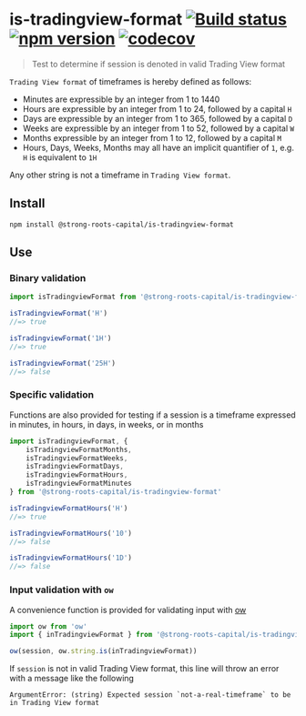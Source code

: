 # is-tradingview-format [![Build status](https://travis-ci.org/strong-roots-capital/is-tradingview-format.svg?branch=master)](https://travis-ci.org/strong-roots-capital/is-tradingview-format) [![npm version](https://img.shields.io/npm/v/@strong-roots-capital/is-tradingview-format.svg)](https://npmjs.org/package/@strong-roots-capital/is-tradingview-format) [![codecov](https://codecov.io/gh/strong-roots-capital/is-tradingview-format/branch/master/graph/badge.svg)](https://codecov.io/gh/strong-roots-capital/is-tradingview-format)

> Test to determine if session is denoted in valid Trading View format

`Trading View format` of timeframes is hereby defined as follows:

- Minutes are expressible by an integer from 1 to 1440
- Hours are expressible by an integer from 1 to 24, followed by a
  capital `H`
- Days are expressible by an integer from 1 to 365, followed by a
  capital `D`
- Weeks are expressible by an integer from 1 to 52, followed by a
  capital `W`
- Months expressible by an integer from 1 to 12, followed by a
  capital `M`
- Hours, Days, Weeks, Months may all have an implicit quantifier of
  `1`, e.g. `H` is equivalent to `1H`

Any other string is not a timeframe in `Trading View format`.

## Install

``` shell
npm install @strong-roots-capital/is-tradingview-format
```

## Use

### Binary validation

``` typescript
import isTradingviewFormat from '@strong-roots-capital/is-tradingview-format'

isTradingviewFormat('H')
//=> true

isTradingviewFormat('1H')
//=> true

isTradingviewFormat('25H')
//=> false
```

### Specific validation

Functions are also provided for testing if a session is a timeframe
expressed in minutes, in hours, in days, in weeks, or in months

``` typescript
import isTradingviewFormat, {
    isTradingviewFormatMonths,
    isTradingviewFormatWeeks,
    isTradingviewFormatDays,
    isTradingviewFormatHours,
    isTradingviewFormatMinutes
} from '@strong-roots-capital/is-tradingview-format'

isTradingviewFormatHours('H')
//=> true

isTradingviewFormatHours('10')
//=> false

isTradingviewFormatHours('1D')
//=> false
```

### Input validation with `ow`

A convenience function is provided for validating input with
[ow](https://github.com/sindresorhus/ow)

``` typescript
import ow from 'ow'
import { inTradingviewFormat } from '@strong-roots-capital/is-tradingview-format'

ow(session, ow.string.is(inTradingviewFormat))
```

If `session` is not in valid Trading View format, this line will throw
an error with a message like the following

```
ArgumentError: (string) Expected session `not-a-real-timeframe` to be in Trading View format
```
